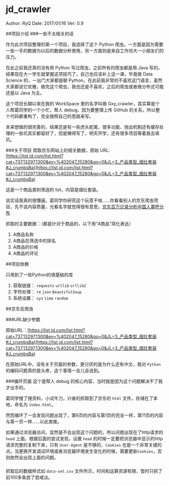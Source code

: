 # jd_crawler
Author: RyQ
Date: 2017/01/16
Ver: 0.9

##项目介绍
###一些不太相关的话

作为此次项目整理的第一个项目，我选择了这个 Python 爬虫。一方面是因为需要一些一手的数据为以后的数据分析使用，另一方面则是来自工作坊大一小朋友们的压力。

在此之前我还真的没有用 Python 写过爬虫，之前所有的爬虫都是用 Java 写的。结果现在大一学生就掌握这项技巧了，自己也应该补上这一课，毕竟做 Data Science 的，一出门大家都是聊 Python。在此前我非常的不喜欢这门语言，虽然大家都说它优雅，做完这个爬虫，我也还是不喜欢，之后的爬虫或者做分布式可能还是以 Java 为主。

这个项目长期以来在我的 WorkSpace 里的名字叫做 Gxy_crawler，其实算是个人帮葛同学的一个小忙，帮人 debug，因为要整理上传 GitHub 的关系，所以整个代码都重构了，完全按照自己的思路来写。

本来想做的很完善的，结果还是有一些虎头蛇尾，很多功能、抛出机制还有缓存处理的一些坑其实都留好了，但是懒得写了，明天开学，还有很多项目等着我去填坑。

###关于项目
爬取京东网站上的相关数据，原始 URL: [https://list.jd.com/list.html?cat=737,13297,1300&ev=%402047_15280&go=0&JL=3_产品类型_烟灶套装#J_crumbsBa](https://list.jd.com/list.html?cat=737,13297,1300&ev=%402047_15280&go=0&JL=3_产品类型_烟灶套装#J_crumbsBa)

这是一个商品类别筛选的 list，内容是烟灶套装。

说实话我真的很懵逼，葛同学你研究这个玩意干啥……你看看别人的京东爬虫项目，先不说内容质量，光看名字就觉得很有意思。[京东百万记录分析中国人罩杯分布](https://zhuanlan.zhihu.com/p/23790374)

抓取的主要数据：（都是针对于商品的，以下用“A商品”简化表达）

1. A商品名称
2. A商品在筛选中的排名
3. A商品的价格
4. A商品的评论

##项目依赖

只用到了一些Python的很基础的库

1. 获取链接： `requests` `urllib` `urllib2`
2. 字符处理： `re` `json` `BeautifulSoup`
3. 系统设置： `sys` `time` `random`

##京东反爬虫

###URL缺少参数

原始URL：[https://list.jd.com/list.html?cat=737,13297,1300&ev=%402047_15280&go=0&JL=3_产品类型_烟灶套装#J_crumbsBa](https://list.jd.com/list.html?cat=737,13297,1300&ev=%402047_15280&go=0&JL=3_产品类型_烟灶套装#J_crumbsBa)

在原始URL中，没有关于页面的参数，更讨厌的是为什么还有中文，我对 `Python` 的编码问题真的是头疼，这个事情一会儿会说到。

###循环页面
这个是帮人 debug 的核心内容，当时就是因为这个问题解决不了我才出手的。

葛同学搜了搜资料，小试牛刀，兴奋的抓取到了京东的 `html` 文件，存储在了本地，命名为 `index.html`。

然而循环了一会发现问题出现了，第6页的内容与第1页的完全一样，第11页的内容与第一页一样……以此类推。

如果通过浏览器访问，显然是不会出现这个问题的，所以问题出现在了http请求的 `head` 上面。根据后面的尝试发现，设置 `head` 的时候一定要把浏览器中显示的http请求完整的复制下来，只有 `User-Agent` 是不够的，`Cookies` 也是一个非常关键的点。当更换开发调试环境或者浏览器环境发生变化的时候，需要更新`Cookies`，否则依然会出现上面的问题。 

###


抓取后的数据样式如 `data-set.csv` 文件所示，时间和运算资源有限，暂时只抓了前100多条尝了尝咸淡。